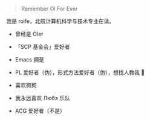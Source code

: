 > Remember OI For Ever

我是 roife，北航计算机科学与技术专业在读。

- 曾经是 OIer

- 「SCP 基金会」爱好者

- Emacs 拥趸

- PL 爱好者（伪），形式方法爱好者（伪），想找人教我 🤣

- 喜欢狗狗

- 我永远喜欢 Любэ 乐队

- ACG 爱好者（不是）
